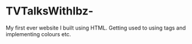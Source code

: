 # TVTalksWithIbz- 

My first ever website I built using HTML. Getting used to using tags and implementing colours etc.
